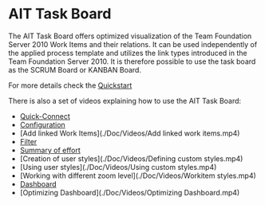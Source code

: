 AIT Task Board
==============

The AIT Task Board offers optimized visualization of the Team Foundation Server 2010 Work Items and their relations. 
It can be used independently of the applied process template and utilizes the link types introduced in the Team Foundation Server 2010. 
It is therefore possible to use the task board as the SCRUM Board or KANBAN Board.

For more details check the [Quickstart](./doc/taskboard.quickstart.md)

There is also a set of videos explaining how to use the AIT Task Board:

- [Quick-Connect](./Doc/Videos/QuickConnect.mp4) 
- [Configuration](./Doc/Videos/Configuration.mp4)
- [Add linked Work Items](./Doc/Videos/Add linked work items.mp4)
- [Filter](./Doc/Videos/Filters.mp4)
- [Summary of effort](./Doc/Videos/summaries.mp4)
- [Creation of user styles](./Doc/Videos/Defining custom styles.mp4)
- [Using user styles](./Doc/Videos/Using custom styles.mp4)
- [Working with different zoom level](./Doc/Videos/Workitem styles.mp4)
- [Dashboard](./Doc/Videos/Dashboard.mp4)
- [Optimizing Dashboard](./Doc/Videos/Optimizing Dashboard.mp4)
